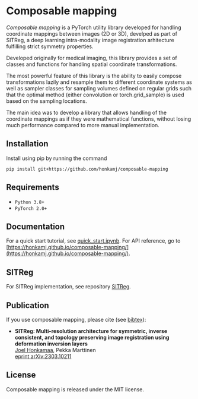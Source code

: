 # Composable mapping

*Composable mapping* is a PyTorch utility library developed for handling
coordinate mappings between images (2D or 3D), develped as part of SITReg, a
deep learning intra-modality image registration arhitecture fulfilling strict
symmetry properties.

Developed originally for medical imaging, this library provides a set of classes
and functions for handling spatial coordinate transformations.

The most powerful feature of this library is the ability to easily compose
transformations lazily and resample them to different coordinate systems as well
as sampler classes for sampling volumes defined on regular grids such that the
optimal method (either convolution or torch.grid_sample) is used based on the
sampling locations.

The main idea was to develop a library that allows handling of the coordinate
mappings as if they were mathematical functions, without losing much performance
compared to more manual implementation.

## Installation

Install using pip by running the command

    pip install git+https://github.com/honkamj/composable-mapping

## Requirements

- `Python 3.8+`
- `PyTorch 2.0+`

## Documentation

For a quick start tutorial, see [quick_start.ipynb](tutorials/quick_start.ipynb). For API reference, go to [https://honkamj.github.io/composable-mapping/](https://honkamj.github.io/composable-mapping/).

## SITReg

For SITReg implementation, see repository [SITReg](https://github.com/honkamj/SITReg).

## Publication

If you use composable mapping, please cite (see [bibtex](citations.bib)):

- **SITReg: Multi-resolution architecture for symmetric, inverse consistent, and topology preserving image registration using deformation inversion layers**  
[Joel Honkamaa](https://github.com/honkamj), Pekka Marttinen  
[eprint arXiv:2303.10211](https://arxiv.org/abs/2303.10211)

## License

Composable mapping is released under the MIT license.
